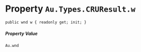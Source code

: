 # Property `Au.Types.CRUResult.w`

```
public wnd w { readonly get; init; }
```

##### Property Value

`Au.wnd`